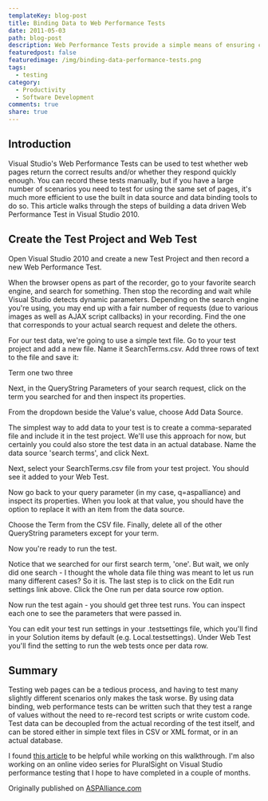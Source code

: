 ```yaml
---
templateKey: blog-post
title: Binding Data to Web Performance Tests
date: 2011-05-03
path: blog-post
description: Web Performance Tests provide a simple means of ensuring correct and performant responses are being returned from your web application. Testing a wide variety of inputs can be tedious without a way to separate test recording and input selection. Data binding provides a convenient and simple way to try an unlimited number of different inputs as part of your web performance tests using Visual Studio 2010.
featuredpost: false
featuredimage: /img/binding-data-performance-tests.png
tags:
  - testing
category:
  - Productivity
  - Software Development
comments: true
share: true
---
```


## Introduction

Visual Studio's Web Performance Tests can be used to test whether web pages return the correct results and/or whether they respond quickly enough.  You can record these tests manually, but if you have a large number of scenarios you need to test for using the same set of pages, it's much more efficient to use the built in data source and data binding tools to do so.  This article walks through the steps of building a data driven Web Performance Test in Visual Studio 2010.

## Create the Test Project and Web Test

Open Visual Studio 2010 and create a new Test Project and then record a new Web Performance Test.

When the browser opens as part of the recorder, go to your favorite search engine, and search for something.  Then stop the recording and wait while Visual Studio detects dynamic parameters.  Depending on the search engine you're using, you may end up with a fair number of requests (due to various images as well as AJAX script callbacks) in your recording.  Find the one that corresponds to your actual search request and delete the others.

For our test data, we're going to use a simple text file.  Go to your test project and add a new file.  Name it SearchTerms.csv.  Add three rows of text to the file and save it:

Term
one
two
three

Next, in the QueryString Parameters of your search request, click on the term you searched for and then inspect its properties.

From the dropdown beside the Value's value, choose Add Data Source.

The simplest way to add data to your test is to create a comma-separated file and include it in the test project.  We'll use this approach for now, but certainly you could also store the test data in an actual database.  Name the data source 'search terms', and click Next.

Next, select your SearchTerms.csv file from your test project.  You should see it added to your Web Test.

Now go back to your query parameter (in my case, q=aspalliance) and inspect its properties.  When you look at that value, you should have the option to replace it with an item from the data source.

Choose the Term from the CSV file.  Finally, delete all of the other QueryString parameters except for your term.

Now you're ready to run the test.

Notice that we searched for our first search term, 'one'.  But wait, we only did one search - I thought the whole data file thing was meant to let us run many different cases?  So it is.  The last step is to click on the Edit run settings link above.  Click the One run per data source row option.

Now run the test again - you should get three test runs.  You can inspect each one to see the parameters that were passed in.

You can edit your test run settings in your .testsettings file, which you'll find in your Solution items by default (e.g. Local.testsettings).  Under Web Test you'll find the setting to run the web tests once per data row.

## Summary

Testing web pages can be a tedious process, and having to test many slightly different scenarios only makes the task worse.  By using data binding, web performance tests can be written such that they test a range of values without the need to re-record test scripts or write custom code.  Test data can be decoupled from the actual recording of the test itself, and can be stored either in simple text files in CSV or XML format, or in an actual database.

I found [this article](http://visualstudiomagazine.com/Articles/2010/06/17/Web-Performance-Testing-with-Visual-Studio-2010.aspx?Page=3) to be helpful while working on this walkthrough.  I'm also working on an online video series for PluralSight on Visual Studio performance testing that I hope to have completed in a couple of months.

Originally published on [ASPAlliance.com](http://aspalliance.com/2056_Binding_Data_to_Web_Performance_Tests.all)
